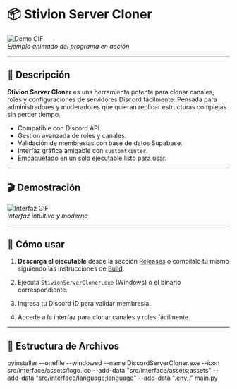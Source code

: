 # 📦 Stivion Server Cloner

![Demo GIF](https://media.giphy.com/media/l0MYt5jPR6QX5pnqM/giphy.gif)  
*Ejemplo animado del programa en acción*

---

## 📝 Descripción

**Stivion Server Cloner** es una herramienta potente para clonar canales, roles y configuraciones de servidores Discord fácilmente. Pensada para administradores y moderadores que quieran replicar estructuras complejas sin perder tiempo.

- Compatible con Discord API.
- Gestión avanzada de roles y canales.
- Validación de membresías con base de datos Supabase.
- Interfaz gráfica amigable con `customtkinter`.
- Empaquetado en un solo ejecutable listo para usar.

---

## 🎬 Demostración

![Interfaz GIF](https://media.giphy.com/media/xT0GqssRweIhlz209i/giphy.gif)  
*Interfaz intuitiva y moderna*

---

## 🚀 Cómo usar

1. **Descarga el ejecutable** desde la sección [Releases](#releases) o compílalo tú mismo siguiendo las instrucciones de [Build](#build).

2. Ejecuta `StivionServerCloner.exe` (Windows) o el binario correspondiente.

3. Ingresa tu Discord ID para validar membresía.

4. Accede a la interfaz para clonar canales y roles fácilmente.

---

## 📁 Estructura de Archivos


pyinstaller --onefile --windowed --name DiscordServerCloner.exe --icon src/interface/assets/logo.ico --add-data "src/interface/assets;assets" --add-data "src/interface/language;language" --add-data ".env;." main.py


